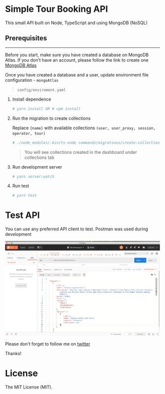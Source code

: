Simple Tour Booking API
================================

This small API built on Node, TypeScript and using MongoDB (NoSQL)

## Prerequisites
-------------------
Before you start, make sure you have created a database on MongoDB Atlas. 
If you don't have an account, please follow the link to create one [MongoDB Atlas](https://www.mongodb.com/cloud/atlas)

Once you have created a database and a user, update environment file configuration - `mongoAtlas`
> `config/enviroment.yaml`

1. Install dependence

	```bash
	# yarn install OR # npm install
	```
 
2. Run the migration to create collections
   
   Replace `{name}` with available collections `(user, user_proxy, session, operator, tour)`
	```bash
	# ./node_modules/.bin/ts-node commands/migrations/create-collection-{name}.ts 
	```
    
    > You will see collections created in the dashboard under collections tab

2. Run development server

	```bash
	# yarn server:watch
	```
 
3. Run test
 
 	```bash
 	# yarn test
 	```

Test API
====================
You can use any preferred API client to test. Postman was used during development

![List of tours](images/example-tours.png)


Please don't forget to follow me on [twitter](https://twitter.com/timmoraja)

Thanks!

License
======================
The MIT License (MIT).
